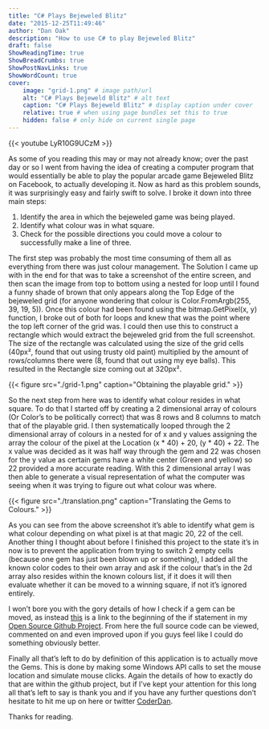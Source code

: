 ```yaml
---
title: "C# Plays Bejeweled Blitz"
date: "2015-12-25T11:49:46"
author: "Dan Oak"
description: "How to use C# to play Bejeweled Blitz"
draft: false
ShowReadingTime: true
ShowBreadCrumbs: true
ShowPostNavLinks: true
ShowWordCount: true
cover:
    image: "grid-1.png" # image path/url
    alt: "C# Plays Bejeweld Blitz" # alt text
    caption: "C# Plays Bejeweld Blitz" # display caption under cover
    relative: true # when using page bundles set this to true
    hidden: false # only hide on current single page
---
```


{{< youtube LyR10G9UCzM >}}

As some of you reading this may or may not already know; over the past day or so I went from having the idea of creating a computer program that would essentially be able to play the popular arcade game Bejeweled Blitz on Facebook, to actually developing it. Now as hard as this problem sounds, it was surprisingly easy and fairly swift to solve. I broke it down into three main steps:

1. Identify the area in which the bejeweled game was being played.
1. Identify what colour was in what square.
1. Check for the possible directions you could move a colour to successfully make a line of three.

The first step was probably the most time consuming of them all as everything from there was just colour management. The Solution I came up with in the end for that was to take a screenshot of the entire screen, and then scan the image from top to bottom using a nested for loop until I found a funny shade of brown that only appears along the Top Edge of the bejeweled grid (for anyone wondering that colour is Color.FromArgb(255, 39, 19, 5)). Once this colour had been found using the bitmap.GetPixel(x, y) function, I broke out of both for loops and knew that was the point where the top left corner of the grid was. I could then use this to construct a rectangle which would extract the bejeweled grid from the full screenshot. The size of the rectangle was calculated using the size of the grid cells (40px², found that out using trusty old paint) multiplied by the amount of rows/columns there were (8, found that out using my eye balls). This resulted in the Rectangle size coming out at 320px².

{{< figure src="./grid-1.png" caption="Obtaining the playable grid." >}}

So the next step from here was to identify what colour resides in what square. To do that I started off by creating a 2 dimensional array of colours (Or Color’s to be politically correct) that was 8 rows and 8 columns to match that of the playable grid. I then systematically looped through the 2 dimensional array of colours in a nested for of x and y values assigning the array the colour of the pixel at the Location (x * 40) + 20, (y * 40) + 22. The x value was decided as it was half way through the gem and 22 was chosen for the y value as certain gems have a white center (Green and yellow) so 22 provided a more accurate reading. With this 2 dimensional array I was then able to generate a visual representation of what the computer was seeing when it was trying to figure out what colour was where.


{{< figure src="./translation.png" caption="Translating the Gems to Colours." >}}

As you can see from the above screenshot it’s able to identify what gem is what colour depending on what pixel is at that magic 20, 22 of the cell. Another thing I thought about before I finished this project to the state it’s in now is to prevent the application from trying to switch 2 empty cells (because one gem has just been blown up or something), I added all the known color codes to their own array and ask if the colour that’s in the 2d array also resides within the known colours list, if it does it will then evaluate whether it can be moved to a winning square, if not it’s ignored entirely.

I won’t bore you with the gory details of how I check if a gem can be moved, as instead [this](https://github.com/DanDecrypted/BejeweledBotDotNet/blob/master/BejeweledBotDotNet/BejeweledWindowManager.cs#L72) is a link to the beginning of the if statement in my [Open Source Github Project](https://github.com/DanDecrypted/BejeweledBotDotNet). From here the full source code can be viewed, commented on and even improved upon if you guys feel like I could do something obviously better.

Finally all that’s left to do by definition of this application is to actually move the Gems. This is done by making some Windows API calls to set the mouse location and simulate mouse clicks. Again the details of how to exactly do that are within the github project, but if I’ve kept your attention for this long all that’s left to say is thank you and if you have any further questions don’t hesitate to hit me up on here or twitter [CoderDan](https://twitter.com/CoderDan).

Thanks for reading.
